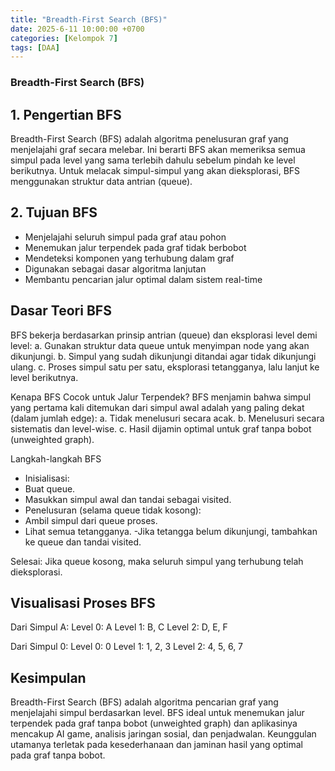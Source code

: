 ```yaml
---
title: "Breadth-First Search (BFS)"
date: 2025-6-11 10:00:00 +0700
categories: [Kelompok 7]
tags: [DAA]
---
```


### **Breadth-First Search (BFS)**
## 1. Pengertian BFS
Breadth-First Search (BFS) adalah algoritma penelusuran graf yang menjelajahi graf secara melebar. Ini berarti BFS akan memeriksa semua simpul pada level yang sama terlebih dahulu sebelum pindah ke level berikutnya. Untuk melacak simpul-simpul yang akan dieksplorasi, BFS menggunakan struktur data antrian (queue).

## 2. Tujuan BFS
- Menjelajahi seluruh simpul pada graf atau pohon
- Menemukan jalur terpendek pada graf tidak berbobot
- Mendeteksi komponen yang terhubung dalam graf
- Digunakan sebagai dasar algoritma lanjutan
- Membantu pencarian jalur optimal dalam sistem real-time

## Dasar Teori BFS
BFS bekerja berdasarkan prinsip antrian (queue) dan eksplorasi level demi level:
a. Gunakan struktur data queue untuk menyimpan node yang akan dikunjungi.
b. Simpul yang sudah dikunjungi ditandai agar tidak dikunjungi ulang.
c. Proses simpul satu per satu, eksplorasi tetangganya, lalu lanjut ke level berikutnya.

Kenapa BFS Cocok untuk Jalur Terpendek? BFS menjamin bahwa simpul yang pertama kali ditemukan dari simpul awal adalah yang paling dekat (dalam jumlah edge):
a. Tidak menelusuri secara acak.
b. Menelusuri secara sistematis dan level-wise.
c. Hasil dijamin optimal untuk graf tanpa bobot (unweighted graph).

Langkah-langkah BFS
- Inisialisasi:
- Buat queue.
- Masukkan simpul awal dan tandai sebagai visited.
- Penelusuran (selama queue tidak kosong):
- Ambil simpul dari queue proses.
- Lihat semua tetangganya.
-Jika tetangga belum dikunjungi, tambahkan ke queue dan tandai visited.

Selesai:
Jika queue kosong, maka seluruh simpul yang terhubung telah dieksplorasi.

## Visualisasi Proses BFS
Dari Simpul A: Level 0: A
Level 1: B, C
Level 2: D, E, F

Dari Simpul 0: Level 0: 0
Level 1: 1, 2, 3
Level 2: 4, 5, 6, 7

## Kesimpulan
Breadth-First Search (BFS) adalah algoritma pencarian graf yang menjelajahi simpul berdasarkan level. BFS ideal untuk menemukan jalur terpendek pada graf tanpa bobot (unweighted graph) dan aplikasinya mencakup AI game, analisis jaringan sosial, dan penjadwalan. Keunggulan utamanya terletak pada kesederhanaan dan jaminan hasil yang optimal pada graf tanpa bobot.